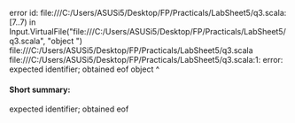 error id: file:///C:/Users/ASUSi5/Desktop/FP/Practicals/LabSheet5/q3.scala:[7..7) in Input.VirtualFile("file:///C:/Users/ASUSi5/Desktop/FP/Practicals/LabSheet5/q3.scala", "object ")
file:///C:/Users/ASUSi5/Desktop/FP/Practicals/LabSheet5/q3.scala
file:///C:/Users/ASUSi5/Desktop/FP/Practicals/LabSheet5/q3.scala:1: error: expected identifier; obtained eof
object 
       ^
#### Short summary: 

expected identifier; obtained eof